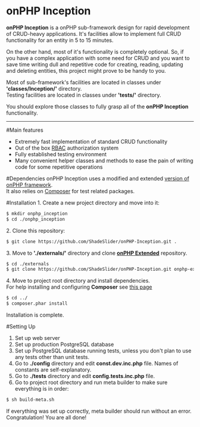 onPHP Inception
====
**onPHP Inception** is a onPHP sub-framework design for rapid development of CRUD-heavy applications. It's facilities allow
to implement full CRUD functionality for an entity in 5 to 15 minutes.

On the other hand, most of it's functionality is completely optional. So, if you have a complex application with some need for CRUD
and you want to save time writing dull and repetitive code for creating, reading, updating and deleting entities,
this project might prove to be handy to you.

Most of sub-framework's facilities are located in classes under **'classes/Inception/'** directory.  
Testing facilities are located in classes under **'tests/'** directory.  

You should explore those classes to fully grasp all of the **onPHP Inception** functionality.

---

#Main features
- Extremely fast implementation of standard CRUD functionality
- Out of the box [RBAC](http://en.wikipedia.org/wiki/Role-based_access_control) authorization system
- Fully established testing environment
- Many convenient helper classes and methods to ease the pain of writing code for some repetitive operations

#Dependencies
onPHP Inception uses a modified and extended [version of onPHP framework](https://github.com/ShadeSlider/onphp-framework).  
It also relies on [Composer](https://getcomposer.org/) for test related packages.

#Installation
1\. Create a new project directory and move into it:
```bash
$ mkdir onphp_inception
$ cd ./onphp_inception
```

2\. Clone this repository:
```bash
$ git clone https://github.com/ShadeSlider/onPHP-Inception.git .
```

3\.  Move to **'./externals/'** directory and clone **[onPHP Extended](https://github.com/ShadeSlider/onphp-framework.git)** repository.
```bash
$ cd ./externals
$ git clone https://github.com/ShadeSlider/onPHP-Inception.git onphp-extended
```

4\. Move to project root directory and install dependencies.  
For help installing and configuring **Composer** see [this page](https://getcomposer.org/doc/00-intro.md#installation-nix)
```bash
$ cd ../
$ composer.phar install
```

Installation is complete.

#Setting Up

1. Set up web server
2. Set up production PostgreSQL database
3. Set up PostgreSQL database running tests, unless you don't plan to use any tests other than unit tests.
4. Go to **./config** directory and edit **const.dev.inc.php** file. Names of constants are self-explanatory.
5. Go to **./tests** directory and edit **config.tests.inc.php** file.
6. Go to project root directory and run meta builder to make sure everything is in order: 
```bash
$ sh build-meta.sh
```
If everything was set up correctly, meta builder should run without an error.  
Congratulation! You are all done!
